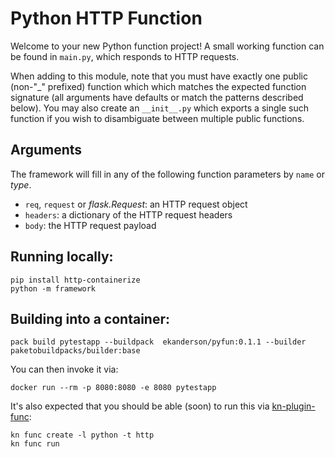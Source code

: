 # Python HTTP Function

Welcome to your new Python function project! A small working function can be
found in `main.py`, which responds to HTTP requests.

When adding to this module, note that you must have exactly one public (non-"_"
prefixed) function which which matches the expected function signature (all
arguments have defaults or match the patterns described below). You may also
create an `__init__.py` which exports a single such function if you wish to
disambiguate between multiple public functions.

## Arguments

The framework will fill in any of the following function parameters by `name` or
_type_.

- `req`, `request` or _flask.Request_: an HTTP request object
- `headers`: a dictionary of the HTTP request headers
- `body`: the HTTP request payload

## Running locally:

```shell
pip install http-containerize
python -m framework
```

## Building into a container:

```shell
pack build pytestapp --buildpack  ekanderson/pyfun:0.1.1 --builder paketobuildpacks/builder:base
```
You can then invoke it via:

```shell
docker run --rm -p 8080:8080 -e 8080 pytestapp
```

It's also expected that you should be able (soon) to run this via [kn-plugin-func](https://github.com/knative-sandbox/kn-plugin-func):

```shell
kn func create -l python -t http
kn func run
```
